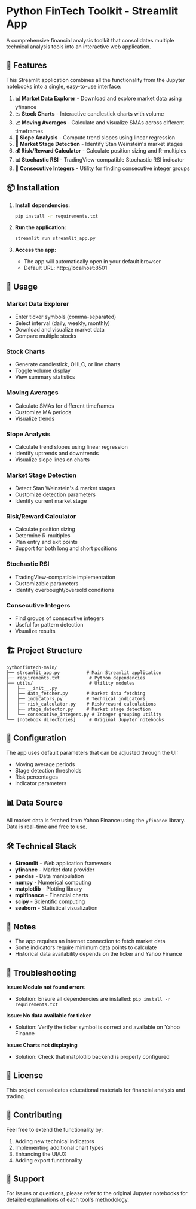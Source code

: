 # Python FinTech Toolkit - Streamlit App

A comprehensive financial analysis toolkit that consolidates multiple technical analysis tools into an interactive web application.

## 🚀 Features

This Streamlit application combines all the functionality from the Jupyter notebooks into a single, easy-to-use interface:

1. **📊 Market Data Explorer** - Download and explore market data using yfinance
2. **📉 Stock Charts** - Interactive candlestick charts with volume
3. **📈 Moving Averages** - Calculate and visualize SMAs across different timeframes
4. **📐 Slope Analysis** - Compute trend slopes using linear regression
5. **🎯 Market Stage Detection** - Identify Stan Weinstein's market stages
6. **💰 Risk/Reward Calculator** - Calculate position sizing and R-multiples
7. **📊 Stochastic RSI** - TradingView-compatible Stochastic RSI indicator
8. **🔢 Consecutive Integers** - Utility for finding consecutive integer groups

## 📦 Installation

1. **Install dependencies:**
   ```bash
   pip install -r requirements.txt
   ```

2. **Run the application:**
   ```bash
   streamlit run streamlit_app.py
   ```

3. **Access the app:**
   - The app will automatically open in your default browser
   - Default URL: http://localhost:8501

## 🎯 Usage

### Market Data Explorer
- Enter ticker symbols (comma-separated)
- Select interval (daily, weekly, monthly)
- Download and visualize market data
- Compare multiple stocks

### Stock Charts
- Generate candlestick, OHLC, or line charts
- Toggle volume display
- View summary statistics

### Moving Averages
- Calculate SMAs for different timeframes
- Customize MA periods
- Visualize trends

### Slope Analysis
- Calculate trend slopes using linear regression
- Identify uptrends and downtrends
- Visualize slope lines on charts

### Market Stage Detection
- Detect Stan Weinstein's 4 market stages
- Customize detection parameters
- Identify current market stage

### Risk/Reward Calculator
- Calculate position sizing
- Determine R-multiples
- Plan entry and exit points
- Support for both long and short positions

### Stochastic RSI
- TradingView-compatible implementation
- Customizable parameters
- Identify overbought/oversold conditions

### Consecutive Integers
- Find groups of consecutive integers
- Useful for pattern detection
- Visualize results

## 🏗️ Project Structure

```
pythonfintech-main/
├── streamlit_app.py          # Main Streamlit application
├── requirements.txt           # Python dependencies
├── utils/                     # Utility modules
│   ├── __init__.py
│   ├── data_fetcher.py       # Market data fetching
│   ├── indicators.py         # Technical indicators
│   ├── risk_calculator.py    # Risk/reward calculations
│   ├── stage_detector.py     # Market stage detection
│   └── consecutive_integers.py # Integer grouping utility
└── [notebook directories]     # Original Jupyter notebooks
```

## 🔧 Configuration

The app uses default parameters that can be adjusted through the UI:
- Moving average periods
- Stage detection thresholds
- Risk percentages
- Indicator parameters

## 📊 Data Source

All market data is fetched from Yahoo Finance using the `yfinance` library. Data is real-time and free to use.

## 🛠️ Technical Stack

- **Streamlit** - Web application framework
- **yfinance** - Market data provider
- **pandas** - Data manipulation
- **numpy** - Numerical computing
- **matplotlib** - Plotting library
- **mplfinance** - Financial charts
- **scipy** - Scientific computing
- **seaborn** - Statistical visualization

## 📝 Notes

- The app requires an internet connection to fetch market data
- Some indicators require minimum data points to calculate
- Historical data availability depends on the ticker and Yahoo Finance

## 🐛 Troubleshooting

**Issue: Module not found errors**
- Solution: Ensure all dependencies are installed: `pip install -r requirements.txt`

**Issue: No data available for ticker**
- Solution: Verify the ticker symbol is correct and available on Yahoo Finance

**Issue: Charts not displaying**
- Solution: Check that matplotlib backend is properly configured

## 📄 License

This project consolidates educational materials for financial analysis and trading.

## 🤝 Contributing

Feel free to extend the functionality by:
1. Adding new technical indicators
2. Implementing additional chart types
3. Enhancing the UI/UX
4. Adding export functionality

## 📧 Support

For issues or questions, please refer to the original Jupyter notebooks for detailed explanations of each tool's methodology.
